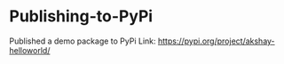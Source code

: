 # Publishing-to-PyPi
Published a demo package to PyPi
Link: https://pypi.org/project/akshay-helloworld/
